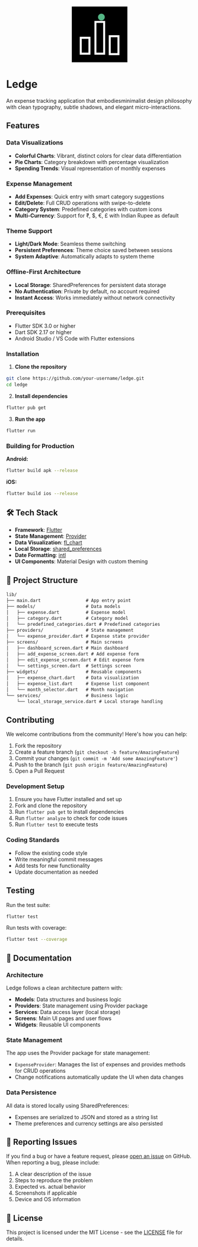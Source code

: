<p align="center">
  <img src="assets/images/icon.png" alt="ledger Logo" width="150"/>
</p>



# Ledge

An expense tracking application that embodiesminimalist design philosophy with clean typography, subtle shadows, and elegant micro-interactions.


## Features


### Data Visualizations
- **Colorful Charts**: Vibrant, distinct colors for clear data differentiation
- **Pie Charts**: Category breakdown with percentage visualization
- **Spending Trends**: Visual representation of monthly expenses

### Expense Management
- **Add Expenses**: Quick entry with smart category suggestions
- **Edit/Delete**: Full CRUD operations with swipe-to-delete
- **Category System**: Predefined categories with custom icons
- **Multi-Currency**: Support for ₹, $, €, £ with Indian Rupee as default

### Theme Support
- **Light/Dark Mode**: Seamless theme switching
- **Persistent Preferences**: Theme choice saved between sessions
- **System Adaptive**: Automatically adapts to system theme

### Offline-First Architecture
- **Local Storage**: SharedPreferences for persistent data storage
- **No Authentication**: Private by default, no account required
- **Instant Access**: Works immediately without network connectivity


### Prerequisites
- Flutter SDK 3.0 or higher
- Dart SDK 2.17 or higher
- Android Studio / VS Code with Flutter extensions

### Installation

1. **Clone the repository**
```bash
git clone https://github.com/your-username/ledge.git
cd ledge
```

2. **Install dependencies**
```bash
flutter pub get
```

3. **Run the app**
```bash
flutter run
```

### Building for Production

**Android:**
```bash
flutter build apk --release
```

**iOS:**
```bash
flutter build ios --release
```

## 🛠️ Tech Stack

- **Framework**: [Flutter](https://flutter.dev)
- **State Management**: [Provider](https://pub.dev/packages/provider)
- **Data Visualization**: [fl_chart](https://pub.dev/packages/fl_chart)
- **Local Storage**: [shared_preferences](https://pub.dev/packages/shared_preferences)
- **Date Formatting**: [intl](https://pub.dev/packages/intl)
- **UI Components**: Material Design with custom theming

## 📁 Project Structure

```
lib/
├── main.dart                 # App entry point
├── models/                   # Data models
│   ├── expense.dart          # Expense model
│   ├── category.dart         # Category model
│   └── predefined_categories.dart # Predefined categories
├── providers/                # State management
│   └── expense_provider.dart # Expense state provider
├── screens/                  # Main screens
│   ├── dashboard_screen.dart # Main dashboard
│   ├── add_expense_screen.dart # Add expense form
│   ├── edit_expense_screen.dart # Edit expense form
│   └── settings_screen.dart  # Settings screen
├── widgets/                  # Reusable components
│   ├── expense_chart.dart    # Data visualization
│   ├── expense_list.dart     # Expense list component
│   └── month_selector.dart   # Month navigation
└── services/                 # Business logic
    └── local_storage_service.dart # Local storage handling
```

## Contributing

We welcome contributions from the community! Here's how you can help:

1. Fork the repository
2. Create a feature branch (`git checkout -b feature/AmazingFeature`)
3. Commit your changes (`git commit -m 'Add some AmazingFeature'`)
4. Push to the branch (`git push origin feature/AmazingFeature`)
5. Open a Pull Request

### Development Setup

1. Ensure you have Flutter installed and set up
2. Fork and clone the repository
3. Run `flutter pub get` to install dependencies
4. Run `flutter analyze` to check for code issues
5. Run `flutter test` to execute tests

### Coding Standards

- Follow the existing code style
- Write meaningful commit messages
- Add tests for new functionality
- Update documentation as needed

##  Testing

Run the test suite:
```bash
flutter test
```

Run tests with coverage:
```bash
flutter test --coverage
```

## 📖 Documentation

### Architecture

Ledge follows a clean architecture pattern with:
- **Models**: Data structures and business logic
- **Providers**: State management using Provider package
- **Services**: Data access layer (local storage)
- **Screens**: Main UI pages and user flows
- **Widgets**: Reusable UI components

### State Management

The app uses the Provider package for state management:
- `ExpenseProvider`: Manages the list of expenses and provides methods for CRUD operations
- Change notifications automatically update the UI when data changes

### Data Persistence

All data is stored locally using SharedPreferences:
- Expenses are serialized to JSON and stored as a string list
- Theme preferences and currency settings are also persisted

## 🐛 Reporting Issues

If you find a bug or have a feature request, please [open an issue](https://github.com/your-username/ledge/issues) on GitHub. When reporting a bug, please include:

1. A clear description of the issue
2. Steps to reproduce the problem
3. Expected vs. actual behavior
4. Screenshots if applicable
5. Device and OS information

## 📜 License

This project is licensed under the MIT License - see the [LICENSE](LICENSE) file for details.

